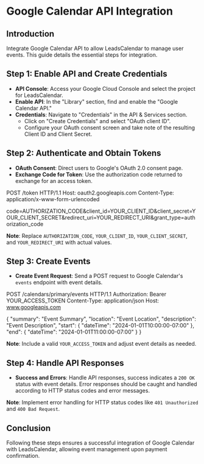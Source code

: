 # Google Calendar API Integration

## Introduction

Integrate Google Calendar API to allow LeadsCalendar to manage user events. This guide details the essential steps for integration.

## Step 1: Enable API and Create Credentials

- **API Console**: Access your Google Cloud Console and select the project for LeadsCalendar.
- **Enable API**: In the "Library" section, find and enable the "Google Calendar API."
- **Credentials**: Navigate to "Credentials" in the API & Services section.
  - Click on "Create Credentials" and select "OAuth client ID".
  - Configure your OAuth consent screen and take note of the resulting Client ID and Client Secret.

## Step 2: Authenticate and Obtain Tokens

- **OAuth Consent**: Direct users to Google's OAuth 2.0 consent page.
- **Exchange Code for Token**: Use the authorization code returned to exchange for an access token.

POST /token HTTP/1.1
Host: oauth2.googleapis.com
Content-Type: application/x-www-form-urlencoded

code=AUTHORIZATION_CODE&client_id=YOUR_CLIENT_ID&client_secret=YOUR_CLIENT_SECRET&redirect_uri=YOUR_REDIRECT_URI&grant_type=authorization_code


**Note**: Replace `AUTHORIZATION_CODE`, `YOUR_CLIENT_ID`, `YOUR_CLIENT_SECRET`, and `YOUR_REDIRECT_URI` with actual values.

## Step 3: Create Events

- **Create Event Request**: Send a POST request to Google Calendar's `events` endpoint with event details.

POST /calendars/primary/events HTTP/1.1
Authorization: Bearer YOUR_ACCESS_TOKEN
Content-Type: application/json
Host: www.googleapis.com

{
"summary": "Event Summary",
"location": "Event Location",
"description": "Event Description",
"start": {
"dateTime": "2024-01-01T10:00:00-07:00"
},
"end": {
"dateTime": "2024-01-01T11:00:00-07:00"
}
}


**Note**: Include a valid `YOUR_ACCESS_TOKEN` and adjust event details as needed.

## Step 4: Handle API Responses

- **Success and Errors**: Handle API responses, success indicates a `200 OK` status with event details. Error responses should be caught and handled according to HTTP status codes and error messages.

**Note**: Implement error handling for HTTP status codes like `401 Unauthorized` and `400 Bad Request`.

## Conclusion

Following these steps ensures a successful integration of Google Calendar with LeadsCalendar, allowing event management upon payment confirmation.